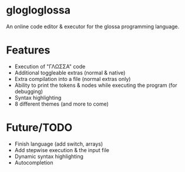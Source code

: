# glogloglossa
An online code editor &amp; executor for the glossa programming language.

# Features
- Execution of "ΓΛΩΣΣΑ" code
- Additional toggleable extras (normal & native) 
- Extra compilation into a file (normal extras only)
- Ability to print the tokens & nodes while executing the program (for debugging)
- Syntax highlighting
- 8 different themes (and more to come)

# Future/TODO 
- Finish language (add switch, arrays)
- Add stepwise execution & the input file
- Dynamic syntax highlighting
- Autocompletion
